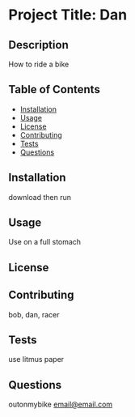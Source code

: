 # Project Title: Dan

## Description
How to ride a bike

## Table of Contents

* [Installation](#installation)
* [Usage](#usage)
* [License](#license)
* [Contributing](#contributing)
* [Tests](#tests)
* [Questions](#questions)

## Installation

download then run

## Usage

Use on a full stomach

## License



## Contributing

bob, dan, racer

## Tests

use litmus paper

## Questions

outonmybike
email@email.com

